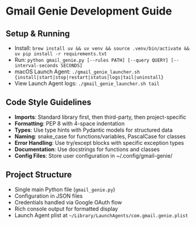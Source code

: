 # Gmail Genie Development Guide

## Setup & Running

- Install: `brew install uv && uv venv && source .venv/bin/activate && uv pip install -r requirements.txt`
- Run: `python gmail_genie.py [--rules PATH] [--query QUERY] [--interval-seconds SECONDS]`
- macOS Launch Agent: `./gmail_genie_launcher.sh {install|start|stop|restart|status|logs|tail|uninstall}`
- View Launch Agent logs: `./gmail_genie_launcher.sh tail`

## Code Style Guidelines

- **Imports**: Standard library first, then third-party, then project-specific
- **Formatting**: PEP 8 with 4-space indentation
- **Types**: Use type hints with Pydantic models for structured data
- **Naming**: snake_case for functions/variables, PascalCase for classes
- **Error Handling**: Use try/except blocks with specific exception types
- **Documentation**: Use docstrings for functions and classes
- **Config Files**: Store user configuration in ~/.config/gmail-genie/

## Project Structure

- Single main Python file (`gmail_genie.py`)
- Configuration in JSON files
- Credentials handled via Google OAuth flow
- Rich console output for formatted display
- Launch Agent plist at `~/Library/LaunchAgents/com.gmail.genie.plist`
